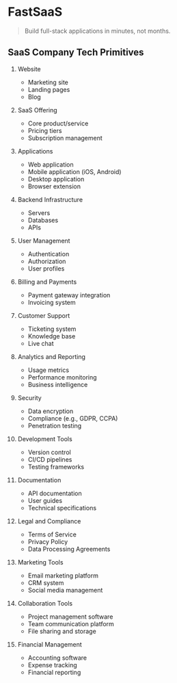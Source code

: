 # FastSaaS

> Build full-stack applications in minutes, not months.


## SaaS Company Tech Primitives

1. Website
   - Marketing site
   - Landing pages
   - Blog

2. SaaS Offering
   - Core product/service
   - Pricing tiers
   - Subscription management

3. Applications
   - Web application
   - Mobile application (iOS, Android)
   - Desktop application
   - Browser extension

4. Backend Infrastructure
   - Servers
   - Databases
   - APIs

5. User Management
   - Authentication
   - Authorization
   - User profiles

6. Billing and Payments
   - Payment gateway integration
   - Invoicing system

7. Customer Support
   - Ticketing system
   - Knowledge base
   - Live chat

8. Analytics and Reporting
   - Usage metrics
   - Performance monitoring
   - Business intelligence

9. Security
   - Data encryption
   - Compliance (e.g., GDPR, CCPA)
   - Penetration testing

10. Development Tools
    - Version control
    - CI/CD pipelines
    - Testing frameworks

11. Documentation
    - API documentation
    - User guides
    - Technical specifications

12. Legal and Compliance
    - Terms of Service
    - Privacy Policy
    - Data Processing Agreements

13. Marketing Tools
    - Email marketing platform
    - CRM system
    - Social media management

14. Collaboration Tools
    - Project management software
    - Team communication platform
    - File sharing and storage

15. Financial Management
    - Accounting software
    - Expense tracking
    - Financial reporting

